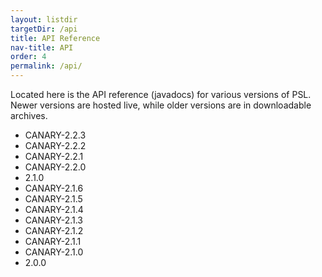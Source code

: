 ```yaml
---
layout: listdir
targetDir: /api
title: API Reference
nav-title: API
order: 4
permalink: /api/
---
```


Located here is the API reference (javadocs) for various versions of PSL.
Newer versions are hosted live, while older versions are in downloadable archives.

  - CANARY-2.2.3
  - CANARY-2.2.2
  - CANARY-2.2.1
  - CANARY-2.2.0
  - 2.1.0
  - CANARY-2.1.6
  - CANARY-2.1.5
  - CANARY-2.1.4
  - CANARY-2.1.3
  - CANARY-2.1.2
  - CANARY-2.1.1
  - CANARY-2.1.0
  - 2.0.0
